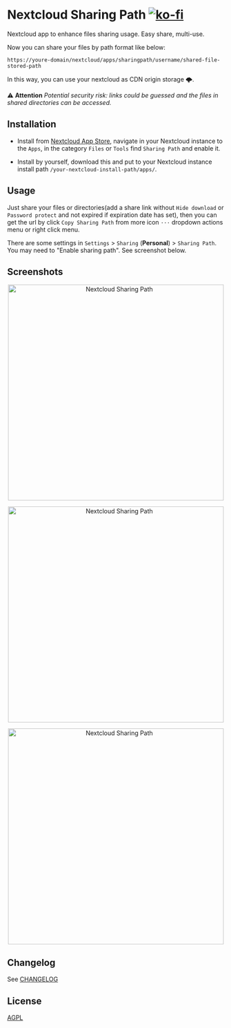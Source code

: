 
# Nextcloud Sharing Path  [![ko-fi](https://www.ko-fi.com/img/githubbutton_sm.svg)](https://ko-fi.com/F1F51I62J)

Nextcloud app to enhance files sharing usage. Easy share, multi-use.

Now you can share your files by path format like below:

`https://youre-domain/nextcloud/apps/sharingpath/username/shared-file-stored-path`

In this way, you can use your nextcloud as CDN origin storage 🌩.

⚠️ **Attention** *Potential security risk: links could be guessed and the files in shared directories can be accessed.*


## Installation

- Install from [Nextcloud App Store](https://apps.nextcloud.com/apps/sharingpath), navigate in your Nextcloud instance to the `Apps`, in the category `Files` or `Tools` find `Sharing Path` and enable it.

- Install by yourself, download this and put to your Nextcloud instance install path `/your-nextcloud-install-path/apps/`.


## Usage

Just share your files or directories(add a share link without `Hide download` or `Password protect` and not expired if expiration date has set), then you can get the url by click `Copy Sharing Path` from more icon `···` dropdown actions menu or right click menu. 

There are some settings in `Settings` > `Sharing` (**Personal**) > `Sharing Path`.  You may need to "Enable sharing path".  See screenshot below.


## Screenshots

<p align="center"><img src="https://user-images.githubusercontent.com/5813232/103185230-6e066680-48f6-11eb-852a-b51002e6adba.png" alt="Nextcloud Sharing Path" width="500"></p>
<p align="center"><img src="https://user-images.githubusercontent.com/5813232/103185234-7363b100-48f6-11eb-8c67-cb9a587bd45a.png" alt="Nextcloud Sharing Path" width="500"></p>
<p align="center"><img src="https://user-images.githubusercontent.com/5813232/103185973-b5dabd00-48f9-11eb-8e95-7ebaf0a50937.png" alt="Nextcloud Sharing Path" width="500"></p>


## Changelog

See [CHANGELOG](CHANGELOG.md)


## License

[AGPL](./COPYING)
